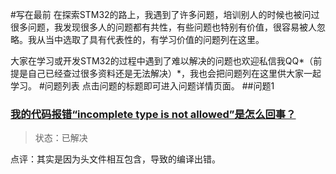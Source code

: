 #写在最前
在探索STM32的路上，我遇到了许多问题，培训别人的时候也被问过很多问题，我发现很多人的问题都有共性，有些问题也特别有价值，很容易被人忽略。我从当中选取了具有代表性的，有学习价值的问题列在这里。

大家在学习或开发STM32的过程中遇到了难以解决的问题也欢迎私信我QQ*（前提是自己已经查过很多资料还是无法解决）*，我也会把问题列在这里供大家一起学习。
#问题列表
点击问题的标题即可进入问题详情页面。
##问题1
### [我的代码报错“incomplete type is not allowed”是怎么回事？](?content=faq/question_1)
> 状态：已解决

点评：其实是因为头文件相互包含，导致的编译出错。